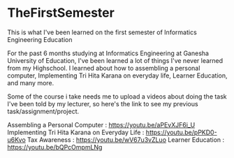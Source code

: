 # TheFirstSemester
This is what I've been learned on the first semester of Informatics Engineering Education


For the past 6 months studying at Informatics Engineering at Ganesha University of Education, I've been learned a lot of things I've never learned from my Highschool. I learned about how to assembling a personal computer, Implementing Tri Hita Karana on everyday life, Learner Education, and many more.

Some of the course i take needs me to upload a videos about doing the task I've been told by my lecturer, so here's the link to see my previous task/assignment/project.

Assembling a Personal Computer : https://youtu.be/aPEvXJF6i_U
Implementing Tri Hita Karana on Everyday Life : https://youtu.be/pPKD0-u6Kvo
Tax Awareness : https://youtu.be/wV67u3vZLuo
Learner Education : https://youtu.be/bQPcOmpmLNg
